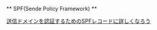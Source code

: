 ** SPF(Sende Policy Framework) **

[送信ドメインを認証するためのSPFレコードに詳しくなろう](https://sendgrid.kke.co.jp/blog/?p=3509)
